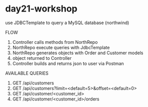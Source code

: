 # day21-workshop
use JDBCTemplate to query a MySQL database (northwind)

FLOW
1. Controller calls methods from NorthRepo
2. NorthRepo execute queries with JdbcTemplate
3. NorthRepo generates objects with Order and Customer models
4. object returned to Controller
5. Controller builds and returns json to user via Postman

AVAILABLE QUERIES
1. GET /api/customers
2. GET /api/customers?limit=<default=5>&offset=<default=0>
3. GET /api/customer/<customer_id>
4. GET /api/customer/<customer_id>/orders